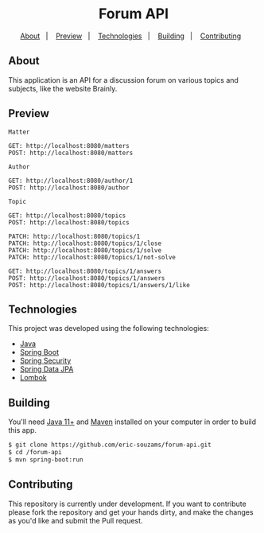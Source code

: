 <h1 align="center">Forum API</h1>

<p align="center">
  <a href="#about">About</a>&nbsp;&nbsp;&nbsp;|&nbsp;&nbsp;&nbsp;
  <a href="#preview">Preview</a>&nbsp;&nbsp;&nbsp;|&nbsp;&nbsp;&nbsp;
  <a href="#technologies">Technologies</a>&nbsp;&nbsp;&nbsp;|&nbsp;&nbsp;&nbsp;
  <a href="#building">Building</a>&nbsp;&nbsp;&nbsp;|&nbsp;&nbsp;&nbsp;
  <a href="#contributing">Contributing</a>&nbsp;&nbsp;&nbsp;
</p>


## About
This application is an API for a discussion forum on various topics and subjects, like the website Brainly.


## Preview
```
Matter

GET: http://localhost:8080/matters
POST: http://localhost:8080/matters
```

```
Author

GET: http://localhost:8080/author/1
POST: http://localhost:8080/author
```

```
Topic

GET: http://localhost:8080/topics
POST: http://localhost:8080/topics

PATCH: http://localhost:8080/topics/1
PATCH: http://localhost:8080/topics/1/close
PATCH: http://localhost:8080/topics/1/solve
PATCH: http://localhost:8080/topics/1/not-solve

GET: http://localhost:8080/topics/1/answers
POST: http://localhost:8080/topics/1/answers
POST: http://localhost:8080/topics/1/answers/1/like
```


## Technologies
This project was developed using the following technologies:
- [Java](https://www.oracle.com/br/java/technologies/javase-jdk11-downloads.html)
- [Spring Boot](https://spring.io/projects/spring-boot)
- [Spring Security](https://spring.io/projects/spring-security)
- [Spring Data JPA](https://spring.io/projects/spring-data)
- [Lombok](https://projectlombok.org/)


## Building
You'll need [Java 11+](https://www.oracle.com/br/java/technologies/javase-jdk11-downloads.html) and [Maven](https://maven.apache.org/download.cgi) installed on your computer in order to build this app.

```bash
$ git clone https://github.com/eric-souzams/forum-api.git
$ cd /forum-api
$ mvn spring-boot:run
```


## Contributing
This repository is currently under development. If you want to contribute please fork the repository and get your hands dirty, and make the changes as you'd like and submit the Pull request.